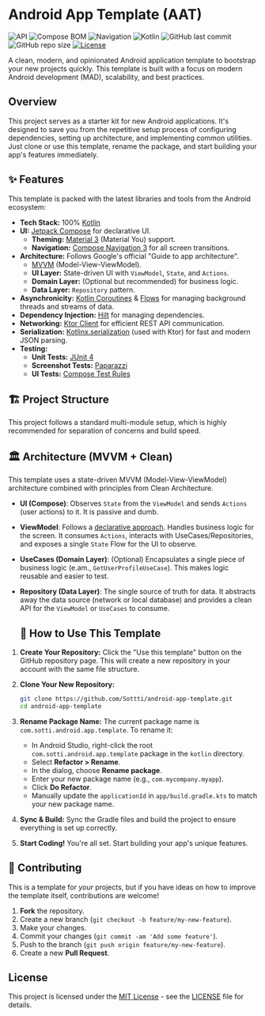 # Android App Template (AAT)

![API](https://img.shields.io/badge/dynamic/toml?url=https://raw.githubusercontent.com/Sottti/AndroidAppTemplate/refs/heads/main/gradle/libs.versions.toml&query=$.versions.minSdk&label=API&color=brightgreen&suffix=%2B&logo=android&logoColor=white)
![Compose BOM](https://img.shields.io/badge/dynamic/toml?url=https://raw.githubusercontent.com/Sottti/AndroidAppTemplate/refs/heads/main/gradle/libs.versions.toml&query=$.versions.compose-bom&label=Compose%20BOM&color=007ACC&logo=jetpackcompose&logoColor=white)
![Navigation](https://img.shields.io/badge/dynamic/toml?url=https://raw.githubusercontent.com/Sottti/AndroidAppTemplate/refs/heads/main/gradle/libs.versions.toml&query=$.versions.compose-navigation&label=Navigation&color=4CAF50&logo=android&logoColor=white)
![Kotlin](https://img.shields.io/badge/dynamic/toml?url=https://raw.githubusercontent.com/Sottti/AndroidAppTemplate/refs/heads/main/gradle/libs.versions.toml&query=$.versions.kotlin&label=Kotlin&color=7F52FF&logo=kotlin&logoColor=white)
![GitHub last commit](https://img.shields.io/github/last-commit/Sottti/AndroidAppTemplate)
![GitHub repo size](https://img.shields.io/github/repo-size/Sottti/AndroidAppTemplate)
[![License](https://img.shields.io/badge/License-MIT-blue?style=flat&logo=opensourceinitiative&logoColor=white)](https://opensource.org/licenses/MIT)

A clean, modern, and opinionated Android application template to bootstrap your new projects
quickly. This template is built with a focus on modern Android development (MAD), scalability, and
best practices.

## Overview

This project serves as a starter kit for new Android applications. It's designed to save you from
the repetitive setup process of configuring dependencies, setting up architecture, and implementing
common utilities. Just clone or use this template, rename the package, and start building your app's
features immediately.

## ✨ Features

This template is packed with the latest libraries and tools from the Android ecosystem:

* **Tech Stack:** 100% [Kotlin](https://kotlinlang.org/)
* **UI:** [Jetpack Compose](https://developer.android.com/jetpack/compose) for declarative UI.
    * **Theming:** [Material 3](https://m3.material.io/) (Material You) support.
    * **Navigation:** [Compose Navigation 3](https://developer.android.com/guide/navigation/navigation-3)
      for all screen transitions.
* **Architecture:** Follows Google's official "Guide to app architecture".
    * [MVVM](https://developer.android.com/jetpack/guide) (Model-View-ViewModel).
    * **UI Layer:** State-driven UI with `ViewModel`, `State`, and `Actions`.
    * **Domain Layer:** (Optional but recommended) for business logic.
    * **Data Layer:** `Repository` pattern.
* **Asynchronicity:** [Kotlin Coroutines](https://kotlinlang.org/docs/coroutines-overview.html) & [Flows](https://developer.android.com/kotlin/flow)
  for managing background threads and streams of data.
* **Dependency Injection:** [Hilt](https://dagger.dev/hilt/) for managing dependencies.
* **Networking:** [Ktor Client](https://ktor.io/docs/client-overview.html) for efficient REST API
  communication.
* **Serialization:** [Kotlinx.serialization](https://github.com/Kotlin/kotlinx.serialization) (used
  with Ktor) for fast and modern JSON parsing.
* **Testing:**
    * **Unit Tests:** [JUnit 4](https://junit.org/junit4/)
    * **Screenshot Tests:** [Paparazzi](https://github.com/cashapp/paparazzi)
    * **UI Tests:** [Compose Test Rules](https://developer.android.com/jetpack/compose/testing)

## 🏗️ Project Structure

This project follows a standard multi-module setup, which is highly recommended for separation of
concerns and build speed.

## 🏛️ Architecture (MVVM + Clean)

This template uses a state-driven MVVM (Model-View-ViewModel) architecture combined with principles
from Clean Architecture.

* **UI (Compose)**: Observes `State` from the `ViewModel` and sends `Actions` (user actions) to it.
  It is passive and dumb.
* **ViewModel**: Follows
  a [declarative approach](https://proandroiddev.com/loading-initial-data-in-launchedeffect-vs-viewmodel-f1747c20ce62).
  Handles business logic for the screen. It consumes `Actions`, interacts with
  UseCases/Repositories, and exposes a single `State` Flow for the UI to observe.
* **UseCases (Domain Layer)**: (Optional) Encapsulates a single piece of business logic (e.am.,
  `GetUserProfileUseCase`). This makes logic reusable and easier to test.
* **Repository (Data Layer)**: The single source of truth for data. It abstracts away the data
  source (network or local database) and provides a clean API for the `ViewModel` or `UseCases` to
  consume.

  ## 🚀 How to Use This Template

1. **Create Your Repository:**
   Click the "Use this template" button on the GitHub repository page. This will create a new
   repository in your account with the same file structure.

2. **Clone Your New Repository:**
   ```bash
   git clone https://github.com/Sottti/android-app-template.git
   cd android-app-template
   ```

3. **Rename Package Name:**
   The current package name is `com.sotti.android.app.template`. To rename it:
    * In Android Studio, right-click the root `com.sotti.android.app.template` package in the
      `kotlin` directory.
    * Select **Refactor > Rename**.
    * In the dialog, choose **Rename package**.
    * Enter your new package name (e.g., `com.mycompany.myapp`).
    * Click **Do Refactor**.
    * Manually update the `applicationId` in `app/build.gradle.kts` to match your new package name.

4. **Sync & Build:**
   Sync the Gradle files and build the project to ensure everything is set up correctly.

5. **Start Coding!**
   You're all set. Start building your app's unique features.

## 🤝 Contributing

This is a template for *your* projects, but if you have ideas on how to improve the template itself,
contributions are welcome!

1. **Fork** the repository.
2. Create a new branch (`git checkout -b feature/my-new-feature`).
3. Make your changes.
4. Commit your changes (`git commit -am 'Add some feature'`).
5. Push to the branch (`git push origin feature/my-new-feature`).
6. Create a new **Pull Request**.

## License

This project is licensed under the [MIT License](https://opensource.org/licenses/MIT) - see the [LICENSE](LICENSE) file for details.
